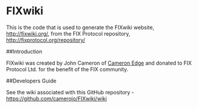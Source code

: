 # FIXwiki

This is the code that is used to generate the FIXwiki website, http://fixwiki.org/, from the FIX Protocol repository, http://fixprotocol.org/repository/

##Introduction

FIXwiki was created by John Cameron of [Cameron Edge](http://cameronedge.com/) and donated to FIX Protocol Ltd. for the benefit of the FIX community. 

##Developers Guide

See the wiki associated with this GitHub repository - https://github.com/camerojo/FIXwiki/wiki
